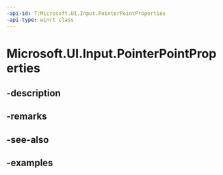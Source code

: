 ```yaml
---
-api-id: T:Microsoft.UI.Input.PointerPointProperties
-api-type: winrt class
---
```


# Microsoft.UI.Input.PointerPointProperties

<!--
public sealed class PointerPointProperties
-->

## -description
## -remarks

## -see-also

## -examples
